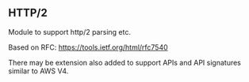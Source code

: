 ## HTTP/2

Module to support http/2 parsing etc.

Based on RFC: https://tools.ietf.org/html/rfc7540

There may be extension also added to support APIs and API signatures similar to AWS V4.
